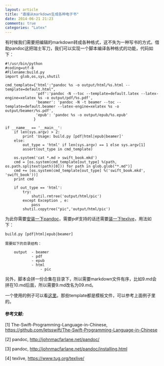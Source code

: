 ```yaml
---
layout: article
title: "直接从markdown生成各种电子书"
date: 2014-06-21 21:23
comments: true
categories: "Latex"
---
```



  有时候我们需要把编辑的markdown转成各种格式，这不失为一种写书的方式。借助pandoc这把瑞士军刀，我们可以实现一个脚本编译各种格式的功能，代码如下：

	#!/usr/bin/python
	#coding=utf-8
	#Filename:build.py
	import glob,os,sys,shutil

	cmd_template={'html':"pandoc %s -o output/html/%s.html --template=default.html",
	              'pdf':'pandoc -N --toc --template=default.latex --latex-engine=xelatex %s -o output/pdf/%s.pdf',
	              'beamer': 'pandoc -N -t beamer --toc --template=default.beamer --latex-engine=xelatex %s -o output/beamer/%s.pdf',
	              'epub': 'pandoc %s -o output/epub/%s.epub'
	             }

	if __name__ == '__main__':
	    if len(sys.argv) > 2:
	        print 'Usage: build.py [pdf|html|epub|beamer]'
	    else:
	        out_type = 'html' if len(sys.argv) == 1 else sys.argv[1]
	        assert(out_type in cmd_template)

	    os.system('cat *.md > swift_book.mkd')
	    cmd = [os.system(cmd_template[out_type] %(path, os.path.splitext(path)[0])) for path in glob.glob("*.md")]
	    cmd += [os.system(cmd_template[out_type] %('swift_book.mkd', 'swift_book'))]
	    print cmd

	    if out_type == 'html':
	        try:
	            shutil.rmtree('output/html/pic')
	        except Exception , e:
	            pass
	        shutil.copytree("pic",'output/html/pic')

<!--more-->


  为此你需要[安装一下pandoc][3]，需要pdf支持的话还需要[装一下texlive][4]，用法如下：

  	build.py [pdf|html|epub|beamer]

	需要如下的目录结构：
	
	    output  - beamer
	            - pdf
	            - epub
	            - html
	                - pic

   另外，脚本会拼一份合集在目录下，所以需要markdown文件有序，比如9.md会拼在10.md后面，所以需要9.md改名为09.md。

  一个使用的例子可以看[这里][1]。那些template都是模板文件，可以参考上面例子里的。


[1]: https://github.com/letsswift/The-Swift-Programming-Language-in-Chinese "The-Swift-Programming-Language-in-Chinese"
[2]:http://johnmacfarlane.net/pandoc/ "pandoc"
[3]:http://johnmacfarlane.net/pandoc/installing.html "pandoc"
[4]:https://www.tug.org/texlive/ "texlive"

#### 参考文献:

  \[1] The-Swift-Programming-Language-in-Chinese, <https://github.com/letsswift/The-Swift-Programming-Language-in-Chinese>

  \[2] pandoc, <http://johnmacfarlane.net/pandoc/>

  \[3] pandoc, <http://johnmacfarlane.net/pandoc/installing.html>

  \[4] texlive, <https://www.tug.org/texlive/>
